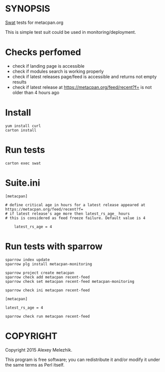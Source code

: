 # SYNOPSIS

[Swat](https://github.com/melezhik/swat) tests for metacpan.org

This is simple test suit could be used in monitoring/deployment.

# Checks perfomed

- check if landing page is accessible
- check if modules search is working properly
- check if latest releases page/feed is accessible and returns not empty results 
- check if latest release at https://metacpan.org/feed/recent?f= is not older than 4 hours ago

# Install

    yum install curl
    carton install

# Run tests

    carton exec swat 

# Suite.ini

    [metacpan]

    # define critical age in hours for a latest release appeared at https://metacpan.org/feed/recent?f= 
    # if latest release's age more then latest_rs_age_ hours 
    # this is considered as feed freeze failure. Default value is 4
        
        latest_rs_age = 4


# Run tests with sparrow

    sparrow index update
    sparrow plg install metacpan-monitoring

    sparrow project create metacpan
    sparrow check add metacpan recent-feed
    sparrow check set metacpan recent-feed metacpan-monitoring

    sparrow check ini metacpan recent-feed

    [metacpan]

    latest_rs_age = 4

    sparrow check run metacpan recent-feed

# COPYRIGHT

Copyright 2015 Alexey Melezhik.

This program is free software; you can redistribute it and/or modify it under the same terms as Perl itself.
